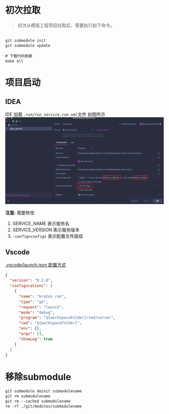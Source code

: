 # 初次拉取
> 初次从模版工程项目拉取后，需要执行如下命令。
```shell

git submodule init
git submodule update

# 下载代码依赖
make all

```


# 项目启动

## IDEA
IDE 加载 `.run/run_service.run.xml`文件 如图所示
![](../../pic/load_run_service_file.png)

**注意:** 需要修改
1. SERVICE_NAME  表示服务名
2. SERVICE_VERSION 表示服务版本
3. `-config=configs` 表示配置文件路径

## Vscode
[.vscode/launch.json 配置方式](https://code.visualstudio.com/docs/editor/debugging#_launch-configurations)
```json
{
  "version": "0.2.0",
  "configurations": [
    {
      "name": "kratos run",
      "type": "go",
      "request": "launch",
      "mode": "debug",
      "program": "${workspaceFolder}/cmd/server",
      "cwd": "${workspaceFolder}",
      "env": {},
      "args": [],
      "showLog": true
    }
  ]
}
```

# 移除submodule

```
git submodule deinit submodulename
git rm submodulename
git rm --cached submodulename
rm -rf ./git/modules/submodulename
```